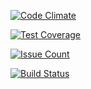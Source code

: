 [![Code Climate](https://codeclimate.com/github/drytikov/project-lvl1-s128/badges/gpa.svg)](https://codeclimate.com/github/drytikov/project-lvl1-s128)

[![Test Coverage](https://codeclimate.com/github/drytikov/project-lvl1-s128/badges/coverage.svg)](https://codeclimate.com/github/drytikov/project-lvl1-s128/coverage)

[![Issue Count](https://codeclimate.com/github/drytikov/project-lvl1-s128/badges/issue_count.svg)](https://codeclimate.com/github/drytikov/project-lvl1-s128)

[![Build Status](https://travis-ci.org/drytikov/project-lvl1-s128.svg?branch=master)](https://travis-ci.org/drytikov/project-lvl1-s128)

